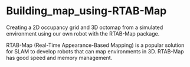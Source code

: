 # Building_map_using-RTAB-Map
Creating a 2D occupancy grid and 3D octomap from a simulated environment using our own robot with the RTAB-Map package. 

RTAB-Map (Real-Time Appearance-Based Mapping) is a popular solution for SLAM to develop robots that can map environments in 3D. RTAB-Map has good speed and memory management.
